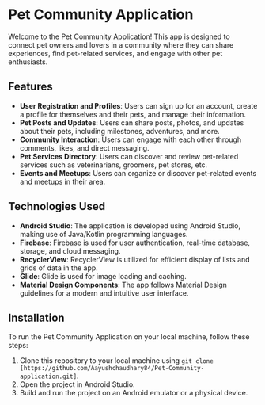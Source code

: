 # Pet Community Application

Welcome to the Pet Community Application! This app is designed to connect pet owners and lovers in a community where they can share experiences, find pet-related services, and engage with other pet enthusiasts.

## Features

- **User Registration and Profiles**: Users can sign up for an account, create a profile for themselves and their pets, and manage their information.
- **Pet Posts and Updates**: Users can share posts, photos, and updates about their pets, including milestones, adventures, and more.
- **Community Interaction**: Users can engage with each other through comments, likes, and direct messaging.
- **Pet Services Directory**: Users can discover and review pet-related services such as veterinarians, groomers, pet stores, etc.
- **Events and Meetups**: Users can organize or discover pet-related events and meetups in their area.

## Technologies Used

- **Android Studio**: The application is developed using Android Studio, making use of Java/Kotlin programming languages.
- **Firebase**: Firebase is used for user authentication, real-time database, storage, and cloud messaging.
- **RecyclerView**: RecyclerView is utilized for efficient display of lists and grids of data in the app.
- **Glide**: Glide is used for image loading and caching.
- **Material Design Components**: The app follows Material Design guidelines for a modern and intuitive user interface.

## Installation

To run the Pet Community Application on your local machine, follow these steps:

1. Clone this repository to your local machine using `git clone [https://github.com/Aayushchaudhary84/Pet-Community-application.git]`.
2. Open the project in Android Studio.
3. Build and run the project on an Android emulator or a physical device.

